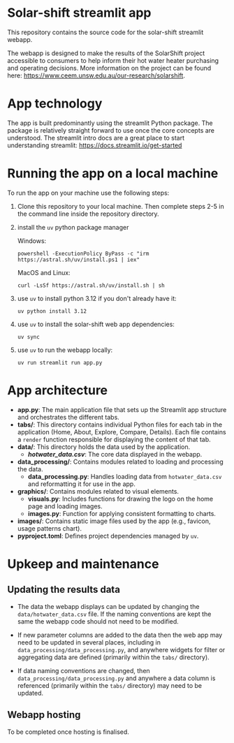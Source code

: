 # Solar-shift streamlit app

This repository contains the source code for the solar-shift streamlit webapp.

The webapp is designed to make the results of the SolarShift project accessible to 
consumers to help inform their hot water heater purchasing and operating decisions. 
More information on the project can be found here: 
https://www.ceem.unsw.edu.au/our-research/solarshift.

# App technology

The app is built predominantly using the streamlit Python package. The package is 
relatively straight forward to use once the core concepts are understood. The streamlit
intro docs are a great place to start understanding streamlit: 
https://docs.streamlit.io/get-started

# Running the app on a local machine

To run the app on your machine use the following steps:

1. Clone this repository to your local machine. Then complete steps 2-5 in the 
   command line inside the repository directory.

2. install the `uv` python package manager

   Windows:

    ```
    powershell -ExecutionPolicy ByPass -c "irm https://astral.sh/uv/install.ps1 | iex"
    ```

   MacOS and Linux:

   ```
   curl -LsSf https://astral.sh/uv/install.sh | sh
   ```

3. use `uv` to install python 3.12 if you don't already have it:

   ```
   uv python install 3.12
   ```

4. use `uv` to install the solar-shift web app dependencies:

   ```
   uv sync
   ```

5. use `uv` to run the webapp locally:

   ```
   uv run streamlit run app.py
   ```

# App architecture 

   - **app.py**: The main application file that sets up the Streamlit app structure and orchestrates the different tabs.
   - **tabs/**: This directory contains individual Python files for each tab in the application (Home, About, Explore, Compare, Details). Each file contains a `render` function responsible for displaying the content of that tab.
   - **data/**: This directory holds the data used by the application.
     - ***hotwater_data.csv***: The core data displayed in the webapp.
   - **data_processing/**: Contains modules related to loading and processing the data.
     - **data_processing.py**: Handles loading data from `hotwater_data.csv` and reformatting it for use in the app.
   - **graphics/**: Contains modules related to visual elements.
     - **visuals.py**: Includes functions for drawing the logo on the home page and loading images.
     - **images.py**: Function for applying consistent formatting to charts.
   - **images/**: Contains static image files used by the app (e.g., favicon, usage patterns chart).
   - **pyproject.toml**: Defines project dependencies managed by `uv`.

# Upkeep and maintenance 

## Updating the results data

- The data the webapp displays can be updated by changing the `data/hotwater_data.csv` file. 
  If the naming conventions are kept the same the webapp code should not need to be 
  modified.

- If new parameter columns are added to the data then the web app may need to be 
  updated in several places, including in `data_processing/data_processing.py`, and anywhere widgets 
  for filter or aggregating data are defined (primarily within the `tabs/` directory).

- If data naming conventions are changed, then `data_processing/data_processing.py` and anywhere a data
  column is referenced (primarily within the `tabs/` directory) may need to be updated.

## Webapp hosting

To be completed once hosting is finalised.



